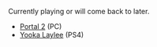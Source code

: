 Currently playing or will come back to later.

- [Portal 2](http://www.metacritic.com/game/pc/portal-2) (PC)
- [Yooka Laylee](http://www.metacritic.com/game/playstation-4/yooka-laylee) (PS4)
